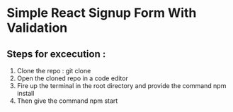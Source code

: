 # Simple React Signup Form With Validation

## Steps for excecution :

 1. Clone the repo : git clone 
 2. Open the cloned repo in a code editor 
 3. Fire up the terminal in the root directory and provide the command npm install
 4. Then give the command npm start
